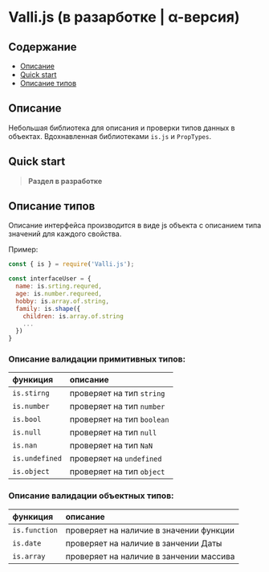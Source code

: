 # Valli.js (в разарботке | &alpha;-версия)

## Содержание
- [Описание](#Описание)
- [Quick start](#quick-start)
- [Описание типов](#Описание-типов)

## Описание
Небольшая библиотека для описания и проверки типов данных в объектах. Вдохнавленная библиотеками `is.js` и `PropTypes`.

## Quick start
> **Раздел в разработке**
## Описание типов
Описание интерфейса производится в виде js объекта с описанием типа значений для каждого свойства.

Пример:
```javascript
const { is } = require('Valli.js');

const interfaceUser = {
  name: is.srting.requred,
  age: is.number.requreed,
  hobby: is.array.of.string,
  family: is.shape({
    children: is.array.of.string
    ...
  })
}
```
 ### Описание валидации примитивных типов:
 
 |функиция|описание|
 |:--|:--|
 |`is.stirng`| проверяет на тип `string` |
 |`is.number`| проверяет на тип `number` |
 |`is.bool`| проверяет на тип `boolean` |
 |`is.null`| проверяет на тип `null` |
 |`is.nan`| проверяет на тип `NaN` |
 |`is.undefined`| проверяет на `undefined` |
 |`is.object`| проверяет на тип `object` |

### Описание валидации объектных типов:

 |функиция|описание|
 |:--|:--|
 |`is.function`| проверяет на наличие в значении функции |
 |`is.date`| проверяет на наличие в занчении Даты|
 |`is.array`| проверяет на наличие в занчении массива|


